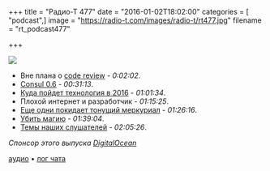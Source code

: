 +++
title = "Радио-Т 477"
date = "2016-01-02T18:02:00"
categories = [ "podcast",]
image = "https://radio-t.com/images/radio-t/rt477.jpg"
filename = "rt_podcast477"

+++

![](https://radio-t.com/images/radio-t/rt477.jpg)

- Вне плана о [code review](https://news.radio-t.com/post/code-review) - *0:02:02*.
- [Consul 0.6](https://news.radio-t.com/post/consul-0-6-hashicorp) - *00:31:13*.
- [Куда пойдет технология в 2016](https://news.radio-t.com/post/9-developer-trends-you-can-bank-on-in-2016) - *01:01:34*.
- Плохой интернет и разработчик - *01:15:25*.
- [Еще одни покидает тонущий меркуриал](https://news.radio-t.com/post/razrabotka-python-perenositsia-na-git-i-github) - *01:26:16*.
- [Убить магию](https://news.radio-t.com/post/let-the-magic-die-murze-be) - *01:39:04*.
- [Темы наших слушателей](https://radio-t.com/p/2015/12/29/prep-477/) - *02:05:26*.

_Спонсор этого выпуска [DigitalOcean](https://do.co/radiot)_

[аудио](https://cdn.radio-t.com/rt_podcast477.mp3) • [лог чата](http://chat.radio-t.com/logs/radio-t-477.html)
<audio src="https://cdn.radio-t.com/rt_podcast477.mp3" preload="none"></audio>
